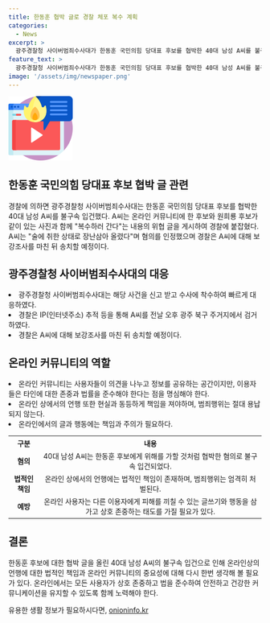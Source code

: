 ```yaml
---
title: 한동훈 협박 글로 경찰 체포 복수 계획
categories:
  - News
excerpt: >
  광주경찰청 사이버범죄수사대가 한동훈 국민의힘 당대표 후보를 협박한 40대 남성 A씨를 불구속 입건했다. A씨는 온라인 커뮤니티에 후보와 다른 인물과 함께 있는 사진과 함께 복수하러 간다는 위협 글을 올린 것으로 조사됐다. 경찰은 A씨를 IP 추적을 통해 검거했고, A씨는 술에 취한 상태로 장난삼아 올렸다며 혐의를 인정했다. 경찰은 A씨에 대해 보강조사를 마친 뒤 송치할 예정이다. (150자)
feature_text: >
  광주경찰청 사이버범죄수사대가 한동훈 국민의힘 당대표 후보를 협박한 40대 남성 A씨를 불구속 입건했다. A씨는 온라인 커뮤니티에 후보와 다른 인물과 함께 있는 사진과 함께 복수하러 간다는 위협 글을 올린 것으로 조사됐다. 경찰은 A씨를 IP 추적을 통해 검거했고, A씨는 술에 취한 상태로 장난삼아 올렸다며 혐의를 인정했다. 경찰은 A씨에 대해 보강조사를 마친 뒤 송치할 예정이다. (150자)
image: '/assets/img/newspaper.png'
---
```


<p><img src="/assets/img/news.png" alt="rentncar 속보" /></p>

<h2 data-ke-size="size26">한동훈 국민의힘 당대표 후보 협박 글 관련</h2>

<p>경찰에 의하면 광주경찰청 사이버범죄수사대는 한동훈 국민의힘 당대표 후보를 협박한 40대 남성 A씨를 불구속 입건했다. A씨는 온라인 커뮤니티에 한 후보와 원희룡 후보가 같이 있는 사진과 함께 "복수하러 간다"는 내용의 위협 글을 게시하여 경찰에 붙잡혔다. A씨는 "술에 취한 상태로 장난삼아 올렸다"며 혐의를 인정했으며 경찰은 A씨에 대해 보강조사를 마친 뒤 송치할 예정이다.</p>

<p data-ke-size="size16"></p>

<h2 data-ke-size="size24">광주경찰청 사이버범죄수사대의 대응</h2>

<p><li>광주경찰청 사이버범죄수사대는 해당 사건을 신고 받고 수사에 착수하여 빠르게 대응하였다.</li>
<li>경찰은 IP(인터넷주소) 추적 등을 통해 A씨를 전날 오후 광주 북구 주거지에서 검거하였다.</li>
<li>경찰은 A씨에 대해 보강조사를 마친 뒤 송치할 예정이다.</li></p>

<p data-ke-size="size16"></p>

<h2 data-ke-size="size24">온라인 커뮤니티의 역할</h2>

<p><li>온라인 커뮤니티는 사용자들이 의견을 나누고 정보를 공유하는 공간이지만, 이용자들은 타인에 대한 존중과 법률을 준수해야 한다는 점을 명심해야 한다.</li>
<li>온라인 상에서의 언행 또한 현실과 동등하게 책임을 져야하며, 범죄행위는 절대 용납되지 않는다.</li>
<li>온라인에서의 글과 행동에는 책임과 주의가 필요하다.</li></p>

<p data-ke-size="size16"></p>

<table>
  <tr>
    <th>구분</th>
    <th>내용</th>
  </tr>
  <tr>
    <td style="text-align: center; height: 17px;"><b>혐의</b></td>
    <td style="text-align: center; height: 17px;">40대 남성 A씨는 한동훈 후보에게 위해를 가할 것처럼 협박한 혐의로 불구속 입건되었다.</td>
  </tr>
  <tr>
    <td style="text-align: center; height: 17px;"><b>법적인 책임</b></td>
    <td style="text-align: center; height: 17px;">온라인 상에서의 언행에는 법적인 책임이 존재하며, 범죄행위는 엄격히 처벌된다.</td>
  </tr>
  <tr>
    <td style="text-align: center; height: 17px;"><b>예방</b></td>
    <td style="text-align: center; height: 17px;">온라인 사용자는 다른 이용자에게 피해를 끼칠 수 있는 글쓰기와 행동을 삼가고 상호 존중하는 태도를 가질 필요가 있다.</td>
  </tr>
</table>

<p data-ke-size="size16"></p>

<h2 data-ke-size="size24">결론</h2>

<p>한동훈 후보에 대한 협박 글을 올린 40대 남성 A씨의 불구속 입건으로 인해 온라인상의 언행에 대한 법적인 책임과 온라인 커뮤니티의 중요성에 대해 다시 한번 생각해 볼 필요가 있다. 온라인에서는 모든 사용자가 상호 존중하고 법을 준수하여 안전하고 건강한 커뮤니케이션을 유지할 수 있도록 함께 노력해야 한다.</p>

<p data-ke-size="size16"></p>
유용한 생활 정보가 필요하시다면, <a href="https://onioninfo.kr" rel="dofollow">onioninfo.kr</a>


